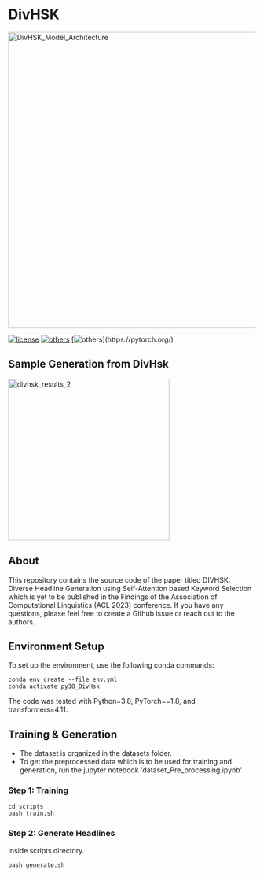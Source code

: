 # DivHSK

<img width="602" alt="DivHSK_Model_Architecture" src="https://github.com/kaushal0494/DivHSK/assets/43181857/82f68c4e-9d3e-439a-a01e-80edc77eac6b">

[![license](https://img.shields.io/github/license/mashape/apistatus.svg?maxAge=2592000)](https://github.com/Arko98/Hostility-Detection-in-Hindi-Constraint-2021/blob/main/LICENSE)
[![others](https://img.shields.io/badge/Huggingface-Cuda%2011.1.0-brightgreen)](https://huggingface.co/)
[![others](https://img.shields.io/badge/PyTorch-Stable%20(1.8.1)-orange)](https://pytorch.org/)

## Sample Generation from DivHsk

<img width="328" alt="divhsk_results_2" src="https://github.com/kaushal0494/DivHSK/assets/43181857/a2e58f35-26f3-4cc7-aa44-670d5f07c557">

## About

This repository contains the source code of the paper titled DIVHSK: Diverse Headline Generation using Self-Attention based Keyword Selection which is yet to be published in the Findings of the Association of Computational Linguistics (ACL 2023) conference. If you have any questions, please feel free to create a Github issue or reach out to the authors.

## Environment Setup
To set up the environment, use the following conda commands:
```
conda env create --file env.yml
conda activate py38_DivHsk
```
The code was tested with Python=3.8, PyTorch==1.8, and transformers=4.11.

## Training & Generation

- The dataset is organized in the datasets folder. 
- To get the preprocessed data which is to be used for training and generation, run the jupyter notebook 'dataset_Pre_processing.ipynb'

### Step 1: Training 
```
cd scripts
bash train.sh
```
### Step 2: Generate Headlines
Inside scripts directory.
```
bash generate.sh
```


